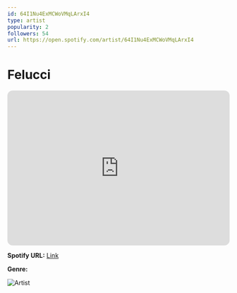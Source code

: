 ```yaml
---
id: 64I1Nu4ExMCWoVMqLArxI4
type: artist
popularity: 2
followers: 54
url: https://open.spotify.com/artist/64I1Nu4ExMCWoVMqLArxI4
---
```

# Felucci

<iframe style="border-radius:12px" src="https://open.spotify.com/embed/artist/64I1Nu4ExMCWoVMqLArxI4" width="100%" height="352" frameBorder="0" allowfullscreen="" allow="autoplay; clipboard-write; encrypted-media; fullscreen; picture-in-picture" loading="lazy"></iframe>

**Spotify URL:** [Link](https://open.spotify.com/artist/64I1Nu4ExMCWoVMqLArxI4)

**Genre:** 

![Artist](https://i.scdn.co/image/ab6761610000e5ebf2aed822290bad1e89fa7f0e)
